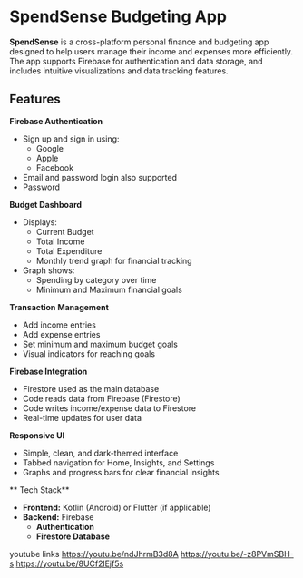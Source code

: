 # SpendSense Budgeting App

**SpendSense** is a cross-platform personal finance and budgeting app designed to help users manage their income and expenses more efficiently. The app supports Firebase for authentication and data storage, and includes intuitive visualizations and data tracking features.

## Features

 **Firebase Authentication**
  - Sign up and sign in using:
    - Google
    - Apple
    - Facebook
  - Email and password login also supported
  - Password 

   **Budget Dashboard**
  - Displays:
    - Current Budget
    - Total Income
    - Total Expenditure
    - Monthly trend graph for financial tracking
  - Graph shows:
    - Spending by category over time
    - Minimum and Maximum financial goals

   **Transaction Management**
  - Add income entries
  - Add expense entries
  - Set minimum and maximum budget goals
  - Visual indicators for reaching goals

   **Firebase Integration**
  - Firestore used as the main database
  - Code reads data from Firebase (Firestore)
  - Code writes income/expense data to Firestore
  - Real-time updates for user data
    
 **Responsive UI**
  - Simple, clean, and dark-themed interface
  - Tabbed navigation for Home, Insights, and Settings
  - Graphs and progress bars for clear financial insights


** Tech Stack** 

- **Frontend:** Kotlin (Android) or Flutter (if applicable)
- **Backend:** Firebase
  - **Authentication**
  - **Firestore Database**

youtube links 
https://youtu.be/ndJhrmB3d8A
 https://youtu.be/-z8PVmSBH-s
 https://youtu.be/8UCf2lEjf5s



